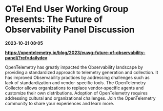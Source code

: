 # OTel End User Working Group Presents: The Future of Observability Panel Discussion

**2023-10-21 08:05**

**https://opentelemetry.io/blog/2023/euwg-future-of-observability-panel/?ref=dailydev**

OpenTelemetry has greatly impacted the Observability landscape by providing a standardized approach to telemetry generation and collection. It has improved Observability practices by addressing challenges such as lack of standardization and vendor-specific tools. The OpenTelemetry Collector allows organizations to replace vendor-specific agents and customize their own distributions. Adoption of OpenTelemetry requires addressing cultural and organizational challenges. Join the OpenTelemetry community to share your experiences and learn more.